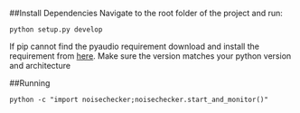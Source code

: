 ##Install Dependencies
Navigate to the root folder of the project and run:

```
python setup.py develop
```

If pip cannot find the pyaudio requirement download and install the requirement from [here](http://www.lfd.uci.edu/~gohlke/pythonlibs/#pyaudio). 
Make sure the version matches your python version and architecture

##Running

```
python -c "import noisechecker;noisechecker.start_and_monitor()"
```